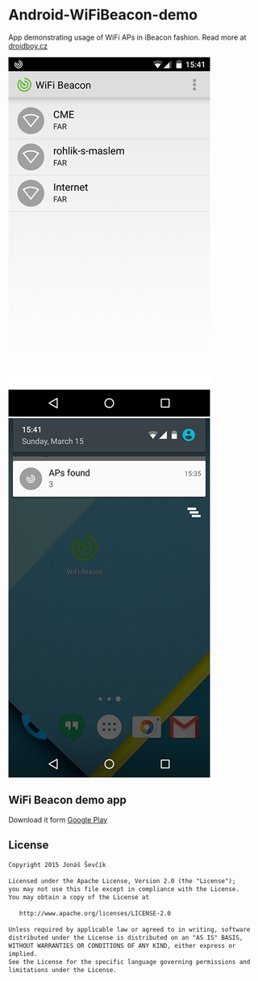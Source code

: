 # Android-WiFiBeacon-demo
App demonstrating usage of WiFi APs in iBeacon fashion. Read more at [droidboy.cz](http://www.droidboy.cz/2015/03/wifi-beacon.html)

![Screenshot](1.png)
![Screenshot](2.png)


WiFi Beacon demo app
-----

Download it form [Google Play](https://play.google.com/store/apps/details?id=cz.droidboy.wifibeacondemo)

License
-------

    Copyright 2015 Jonáš Ševčík

    Licensed under the Apache License, Version 2.0 (the "License");
    you may not use this file except in compliance with the License.
    You may obtain a copy of the License at

       http://www.apache.org/licenses/LICENSE-2.0

    Unless required by applicable law or agreed to in writing, software
    distributed under the License is distributed on an "AS IS" BASIS,
    WITHOUT WARRANTIES OR CONDITIONS OF ANY KIND, either express or implied.
    See the License for the specific language governing permissions and
    limitations under the License.
